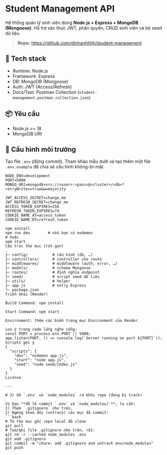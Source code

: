 # Student Management API

Hệ thống quản lý sinh viên dùng **Node.js + Express + MongoDB (Mongoose)**. Hỗ trợ xác thực JWT, phân quyền, CRUD sinh viên và bộ seed dữ liệu.

> **Repo:** https://github.com/dinhanhhhh/student-management

## 🚀 Tech stack
- Runtime: Node.js
- Framework: Express
- DB: MongoDB (Mongoose)
- Auth: JWT (Access/Refresh)
- Docs/Test: Postman Collection (`student-management.postman_collection.json`)

## 📦 Yêu cầu
- Node.js >= 18
- MongoDB URI

## 🔧 Cấu hình môi trường
Tạo file `.env` (đừng commit). Tham khảo mẫu dưới và tạo thêm một file `.env.example` để chia sẻ cấu hình không-bí-mật.

```env
NODE_ENV=development
PORT=5000
MONGO_URI=mongodb+srv://<user>:<pass>@<cluster>/<db>?retryWrites=true&w=majority

JWT_ACCESS_SECRET=change_me
JWT_REFRESH_SECRET=change_me
ACCESS_TOKEN_EXPIRES=15m
REFRESH_TOKEN_EXPIRES=7d
COOKIE_NAME_AT=access_token
COOKIE_NAME_RT=refresh_token

npm install
npm run dev        # nếu bạn có nodemon
# hoặc
npm start
Cấu trúc thư mục (rút gọn)
.
├─ config/           # cấu hình (db, …)
├─ controllers/      # controller cho route
├─ middlewares/      # middleware (auth, error, …)
├─ models/           # schema Mongoose
├─ routes/           # định nghĩa endpoint
├─ seed/             # script seed dữ liệu
├─ utils/            # helper
├─ app.js            # entry Express
└─ package.json
Triển khai (Render)

Build Command: npm install

Start Command: npm start

Environment: thêm các biến trong mục Environment của Render.

Lưu ý trong code lắng nghe cổng:
const PORT = process.env.PORT || 5000;
app.listen(PORT, () => console.log(`Server running on port ${PORT}`));
Scripts gợi ý
{
  "scripts": {
    "dev": "nodemon app.js",
    "start": "node app.js",
    "seed": "node seed/index.js"
  }
}
License

---

# 3) Gỡ `.env` và `node_modules` ra khỏi repo (đang bị track)

Vì bạn **đã lỡ commit `.env` và `node_modules/`**, ta cần:
1) Thêm `.gitignore` như trên.
2) Ngừng theo dõi (untrack) các mục đã commit:
```bash
# Từ thư mục gốc repo local đã clone
git pull
# Tạo/ghi file .gitignore như trên, rồi:
git rm -r --cached node_modules .env
git add .gitignore
git commit -m "chore: add .gitignore and untrack env/node_modules"
git push
